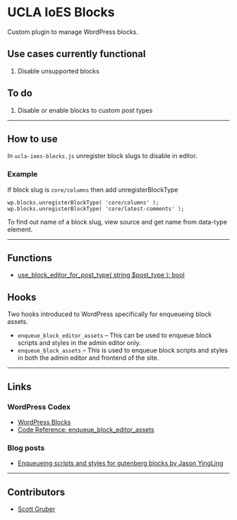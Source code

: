 # UCLA IoES Blocks
Custom plugin to manage WordPress blocks. 

## Use cases currently functional

1. Disable unsupported blocks

## To do

1. Disable or enable blocks to custom post types

---

## How to use

In `ucla-ioes-blocks.js` unregister block slugs to disable in editor. 

### Example

If block slug is `core/columns` then add unregisterBlockType

```
wp.blocks.unregisterBlockType( 'core/columns' );
wp.blocks.unregisterBlockType( 'core/latest-comments' );
```

To find out name of a block slug, view source and get name from data-type element.

---
## Functions
- [use_block_editor_for_post_type( string $post_type ): bool](https://developer.wordpress.org/reference/functions/use_block_editor_for_post_type/)

## Hooks

Two hooks introduced to WordPress specifically for enqueueing block assets.

- `enqueue_block_editor_assets` – This can be used to enqueue block scripts and styles in the admin editor only.
- `enqueue_block_assets` – This is used to enqueue block scripts and styles in both the admin editor and frontend of the site.

---
## Links

### WordPress Codex
- [WordPress Blocks](https://wordpress.org/support/article/blocks/)
- [Code Reference: enqueue_block_editor_assets](https://developer.wordpress.org/reference/hooks/enqueue_block_editor_assets/)

### Blog posts
- [Enqueueing scripts and styles for gutenberg blocks by Jason YingLing](https://jasonyingling.me/enqueueing-scripts-and-styles-for-gutenberg-blocks/)

---
## Contributors

- [Scott Gruber](https://github.com/scottgruber)
